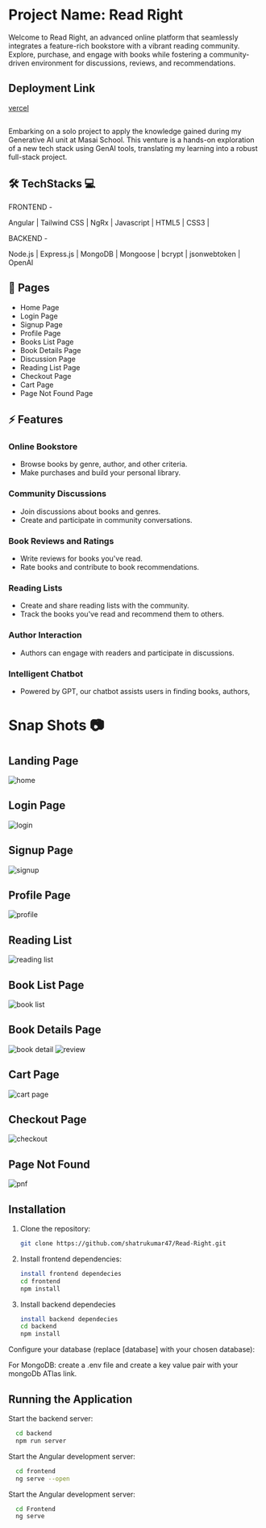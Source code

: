 # Project Name: Read Right

Welcome to Read Right, an advanced online platform that seamlessly integrates a feature-rich bookstore with a vibrant reading community. Explore, purchase, and engage with books while fostering a community-driven environment for discussions, reviews, and recommendations.


## Deployment Link

[vercel](https://read-right-shatru.vercel.app/)

##

Embarking on a solo project to apply the knowledge gained during my Generative AI unit at Masai School. This venture is a hands-on exploration of a new tech stack using GenAI tools, translating my learning into a robust full-stack project.

## 🛠 TechStacks 💻

FRONTEND -

Angular | Tailwind CSS | NgRx | Javascript | HTML5 | CSS3 |

BACKEND -

 Node.js | Express.js | MongoDB | Mongoose | bcrypt | jsonwebtoken | OpenAI 

## 📄 Pages

- Home Page
- Login Page
- Signup Page
- Profile Page
- Books List Page
- Book Details Page
- Discussion Page
- Reading List Page
- Checkout Page
- Cart Page
- Page Not Found Page

## ⚡ Features

### Online Bookstore
- Browse books by genre, author, and other criteria.
- Make purchases and build your personal library.

### Community Discussions
- Join discussions about books and genres.
- Create and participate in community conversations.

### Book Reviews and Ratings
- Write reviews for books you've read.
- Rate books and contribute to book recommendations.

### Reading Lists
- Create and share reading lists with the community.
- Track the books you've read and recommend them to others.

### Author Interaction
- Authors can engage with readers and participate in discussions.

### Intelligent Chatbot
- Powered by GPT, our chatbot assists users in finding books, authors,

# Snap Shots 📷
## Landing Page
![home](https://github.com/shatrukumar47/Read-Right/assets/123942835/aa5c2360-ec4b-4b33-a38e-ab3df7446ce2)

## Login Page
![login](https://github.com/shatrukumar47/Read-Right/assets/123942835/c533ec72-c5c7-43ae-bd29-0e905b643b04)

## Signup Page 
![signup](https://github.com/shatrukumar47/Read-Right/assets/123942835/1f354fce-3246-4aa5-a979-bc15c9ffc2a5)

## Profile Page
![profile](https://github.com/shatrukumar47/Read-Right/assets/123942835/337d816b-0f55-4838-bab0-b75f5d1ad8a9)

## Reading List
![reading list](https://github.com/shatrukumar47/Read-Right/assets/123942835/96f152ef-96e5-4f84-86d1-8b3bac464905)

## Book List Page
![book list](https://github.com/shatrukumar47/Read-Right/assets/123942835/d70ce65f-d661-4a50-9922-8b81fcbc76ea)

## Book Details Page
![book detail](https://github.com/shatrukumar47/Read-Right/assets/123942835/bb3ac549-430d-445f-a97a-f80667190a7b)
![review](https://github.com/shatrukumar47/Read-Right/assets/123942835/cf0535b1-fe4a-4895-8cd9-d96c8326e6f2)

## Cart Page
![cart page](https://github.com/shatrukumar47/Read-Right/assets/123942835/4993a0a6-148e-4cab-a48c-71d2964dd662)

## Checkout Page
![checkout](https://github.com/shatrukumar47/Read-Right/assets/123942835/c6c2c4ff-ee08-4eda-bd83-33943c427b1f)

## Page Not Found
![pnf](https://github.com/shatrukumar47/Read-Right/assets/123942835/25c0a329-f40f-47eb-8b40-210371abcf97)


## Installation

1. Clone the repository:

   ```bash
   git clone https://github.com/shatrukumar47/Read-Right.git
   ```

2. Install frontend dependencies:

   ```bash
   install frontend dependecies
   cd frontend
   npm install
   ```

3. Install backend dependecies

    ```bash
   install backend dependecies
   cd backend
   npm install
   ```
Configure your database (replace [database] with your chosen database):

For MongoDB: create a .env file and create a key value pair with your mongoDb ATlas link.

## Running the Application

Start the backend server:
 ```bash
   cd backend
   npm run server
 ```

Start the Angular development server:
 ```bash
   cd frontend
   ng serve --open
 ```

Start the Angular development server:
 ```bash
   cd Frontend
   ng serve
 ```

